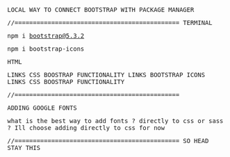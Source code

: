   LOCAL WAY TO CONNECT BOOTSTRAP WITH PACKAGE MANAGER

//=============================================
TERMINAL

npm i bootstrap@5.3.2 

npm i bootstrap-icons


HTML
  <link rel="stylesheet" href="node_modules/bootstrap/dist/css/bootstrap.min.css">
      LINKS CSS BOOSTRAP FUNCTIONALITY
  <link rel="stylesheet" href="node_modules/bootstrap-icons/font/bootstrap-icons.css";">
    LINKS BOOTSTRAP ICONS    
  <script src="node_modules/bootstrap/dist/js/bootstrap.min.js"></script>
      LINKS CSS BOOSTRAP FUNCTIONALITY
  
//=============================================

ADDING GOOGLE FONTS

what is the best way to add fonts ? directly to css or sass ?
Ill choose adding directly to css for now 

  <link rel="preconnect" href="https://fonts.googleapis.com">
  <link rel="preconnect" href="https://fonts.gstatic.com" crossorigin>
  <link href="https://fonts.googleapis.com/css2?family=Inconsolata:wght@500;700&family=Libre+Franklin:wght@300;600;700&display=swap" rel="stylesheet">
  <style>
  @import url('https://fonts.googleapis.com/css2?family=Inconsolata:wght@500;700&family=Libre+Franklin:wght@300;600;700&display=swap');
  body {font-family: 'Inconsolata', monospace;}
  </style>

//=============================================
SO HEAD STAY THIS
<head>
  <meta charset="UTF-8">
  <meta name="viewport" content="width=device-width, initial-scale=1.0"> 
  <link rel="icon" type="image/png" sizes="32x32" href="./images/favicon-32x32.png">
  <link rel="stylesheet" href="node_modules/bootstrap/dist/css/bootstrap.min.css">
  <link rel="stylesheet" href="node_modules/bootstrap-icons/font/bootstrap-icons.css";">
  <link rel="preconnect" href="https://fonts.googleapis.com">
  <link rel="preconnect" href="https://fonts.gstatic.com" crossorigin>
  <link href="https://fonts.googleapis.com/css2?family=Inconsolata:wght@500;700&family=Libre+Franklin:wght@300;600;700&display=swap" rel="stylesheet">
  <style>
  @import url('https://fonts.googleapis.com/css2?family=Inconsolata:wght@500;700&family=Libre+Franklin:wght@300;600;700&display=swap');
  body {font-family: 'Inconsolata', monospace;}
  </style>
  <script src="node_modules/bootstrap/dist/js/bootstrap.min.js"></script> 
  <title>Frontend Mentor | Ping coming soon page | Lotso' Coffee Co.</title>
</head>
